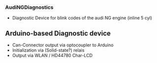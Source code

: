 ### AudiNGDiagnostics
* Diagnostic Device for blink codes of the audi NG engine (inline 5 cyl)

## Arduino-based Diagnostic device
* Can-Connector output via optocoupler to Arduino
* Initialization via (Solid-state?) relais
* Output via WLAN / HD44780 Char-LCD
